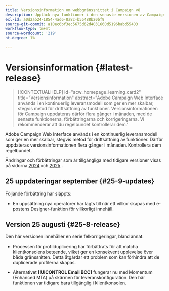 ```yaml
---
title: Versionsinformation om webbgränssnittet i Campaign v8
description: Upptäck nya funktioner i den senaste versionen av Campaign Web User Interface
exl-id: a0d2ab24-1854-4ad6-8a8c-b55488b20bf9
source-git-commit: a10ec6bf3ec5675d62d4031660d5196babd55403
workflow-type: tm+mt
source-wordcount: '219'
ht-degree: 1%

---
```


# Versionsinformation {#latest-release}

>[!CONTEXTUALHELP]
>id="acw_homepage_learning_card2"
>title="Versionsinformation"
>abstract="Adobe Campaign Web Interface används i en kontinuerlig leveransmodell som ger en mer skalbar, stegvis metod för driftsättning av funktioner. Versionsinformationen för Campaign uppdateras därför flera gånger i månaden, med de senaste funktionerna, förbättringarna och korrigeringarna. Vi rekommenderar att du regelbundet kontrollerar dem."

Adobe Campaign Web Interface används i en kontinuerlig leveransmodell som ger en mer skalbar, stegvis metod för driftsättning av funktioner. Därför uppdateras versionsinformationen flera gånger i månaden. Kontrollera dem regelbundet.

Ändringar och förbättringar som är tillgängliga med tidigare versioner visas på sidorna [2024](release-notes-24.md) och [2025](release-notes-25.md) .

## 25 uppdateringar september {#25-9-updates}

Följande förbättring har släppts:

* En uppsättning nya operatorer har lagts till när ett villkor skapas med e-postens Designer-funktion för villkorligt innehåll.

## Version 25 augusti {#25-8-release}

Den här versionen innehåller en serie felkorrigeringar, bland annat:

* Processen för profilduplicering har förbättrats för att matcha klientkonsolens beteende, vilket ger en konsekvent upplevelse över båda gränssnitten. Detta åtgärdar ett problem som kan förhindra att de duplicerade profilerna skapas.

* Alternativet **[!UICONTROL Email BCC]** fungerar nu med Momentum (Enhanced MTA) på skärmen för leveranskonfiguration. Den här funktionen var tidigare bara tillgänglig i klientkonsolen.